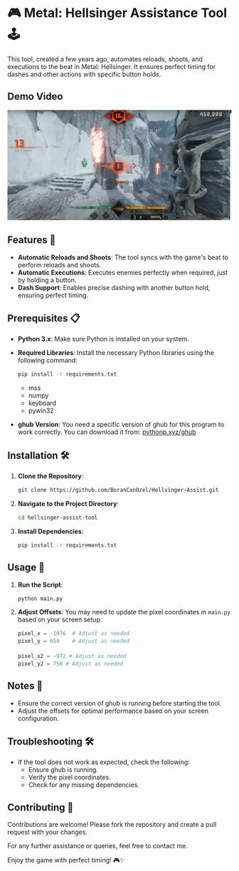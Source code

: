 
# 🎮 Metal: Hellsinger Assistance Tool 🕹️

This tool, created a few years ago, automates reloads, shoots, and executions to the beat in Metal: Hellsinger. It ensures perfect timing for dashes and other actions with specific button holds.

## Demo Video

<a href="https://youtu.be/KBX7BXV_Aow" target="_blank">
  <img src="./thumbnail.png" alt="Watch the video">
</a>


## Features 🌟

- **Automatic Reloads and Shoots**: The tool syncs with the game's beat to perform reloads and shoots.
- **Automatic Executions**: Executes enemies perfectly when required, just by holding a button.
- **Dash Support**: Enables precise dashing with another button hold, ensuring perfect timing.

## Prerequisites 📋

- **Python 3.x**: Make sure Python is installed on your system.
- **Required Libraries**: Install the necessary Python libraries using the following command:
  ```bash
  pip install -r requirements.txt
  ```
  - mss
  - numpy
  - keyboard
  - pywin32

- **ghub Version**: You need a specific version of ghub for this program to work correctly. You can download it from:
  [pythonp.xyz/ghub](http://pythonp.xyz/ghub)

## Installation 🛠️

1. **Clone the Repository**:
   ```bash
   git clone https://github.com/BoranCanOzel/Hellsinger-Assist.git
   ```
2. **Navigate to the Project Directory**:
   ```bash
   cd hellsinger-assist-tool
   ```
3. **Install Dependencies**:
   ```bash
   pip install -r requirements.txt
   ```

## Usage 🎯

1. **Run the Script**:
   ```bash
   python main.py
   ```
2. **Adjust Offsets**: You may need to update the pixel coordinates in `main.py` based on your screen setup:
   ```python
   pixel_x = -1076  # Adjust as needed
   pixel_y = 659    # Adjust as needed

   pixel_x2 = -972 # Adjust as needed
   pixel_y2 = 750 # Adjust as needed
   ```

## Notes 📝

- Ensure the correct version of ghub is running before starting the tool.
- Adjust the offsets for optimal performance based on your screen configuration.

## Troubleshooting 🛠️

- If the tool does not work as expected, check the following:
  - Ensure ghub is running.
  - Verify the pixel coordinates.
  - Check for any missing dependencies.

## Contributing 🤝

Contributions are welcome! Please fork the repository and create a pull request with your changes.


For any further assistance or queries, feel free to contact me.

Enjoy the game with perfect timing! 🎮✨
